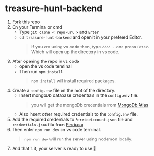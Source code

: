 # treasure-hunt-backend

1. Fork this repo
2. On your Terminal or cmd
   - Type `git clone < repo-url >` and `Enter`
   - `cd treasure-hunt-backend` and open it in your prefered Editor.
     > If you are using vs code then, type `code .` and press `Enter`. Which will open up the directory in vs code.
3. After opening the repo in vs code
   - open the vs code terminal
   - Then run `npm install`.
     > `npm install` will install required packages.
4. Create a `config.env` file on the root of the directory.
   - Insert mongoDb database credentials in the `config.env` file.
     > you will get the mongoDb credentials from [MongoDb Atlas](https://account.mongodb.com/account/login)
   - Also insert other required credentials to the `config.env` file.
5. Add the required credentials to `ServiceAccount.json` file and `credentials.json` file from [Firebase](https://firebase.google.com/)
6. Then enter `npm run dev` on vs code terminal.
   > `npm run dev` will run the server using nodemon locally.
7. And that's it, your server is ready to use :tada:
